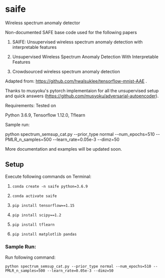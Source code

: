 
# saife



Wireless spectrum anomaly detector

  

Non-documented SAFE base code used for the following papers

  

1. SAIFE: Unsupervised wireless spectrum anomaly detection with interpretable features

2. Unsupervised Wireless Spectrum Anomaly Detection With Interpretable Features

3. Crowdsourced wireless spectrum anomaly detection

  

Adapted from: https://github.com/hwalsuklee/tensorflow-mnist-AAE .

Thanks to musyoku's pytorch implementaion for all the unsupervised setup and quick answers (https://github.com/musyoku/adversarial-autoencoder).

  

Requirements: Tested on

  

Python 3.6.9, Tensorflow 1.12.0, Tflearn

  
  

Sample run:

  

python spectrum_semsup_cat.py --prior_type normal --num_epochs=510 --PMLR_n_samples=500 --learn_rate=0.05e-3 --dimz=50

  

More documentation and examples will be updated soon.

## Setup
Execute following commands on Terminal:

 1. `conda create -n saife python=3.6.9`
 
 2. `conda activate saife`
 
 3. `pip install tensorflow==1.15`

4. `pip install scipy==1.2`

5. `pip install tflearn`

6. `pip install matplotlib pandas`

### Sample Run: 
Run following command: 

    python spectrum_semsup_cat.py --prior_type normal --num_epochs=510 --PMLR_n_samples=500 --learn_rate=0.05e-3 --dimz=50
